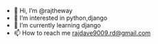 - 👋 Hi, I’m @rajtheway
- 👀 I’m interested in python,django
- 🌱 I’m currently learning django
- 📫 How to reach me rajdave9009.rd@gmail.com

<!---
Rajdave123/Rajdave123 is a ✨ special ✨ repository because its `README.md` (this file) appears on your GitHub profile.
You can click the Preview link to take a look at your changes.
--->
